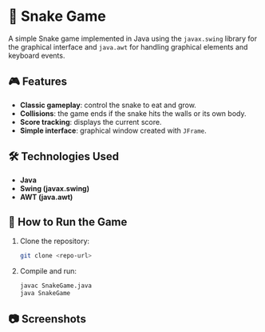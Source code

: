 # 🐍 Snake Game

A simple Snake game implemented in Java using the `javax.swing` library for the graphical interface and `java.awt` for handling graphical elements and keyboard events.

## 🎮 Features
- **Classic gameplay**: control the snake to eat and grow.
- **Collisions**: the game ends if the snake hits the walls or its own body.
- **Score tracking**: displays the current score.
- **Simple interface**: graphical window created with `JFrame`.

## 🛠️ Technologies Used
- **Java**
- **Swing (javax.swing)**
- **AWT (java.awt)**

## 🚀 How to Run the Game
1. Clone the repository:
   ```sh
   git clone <repo-url>
   ```
2. Compile and run:
   ```sh
   javac SnakeGame.java
   java SnakeGame
   ```

## 📷 Screenshots



